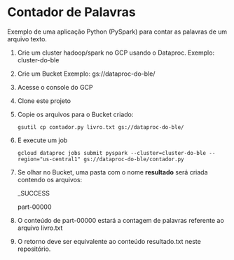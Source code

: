 # Contador de Palavras



Exemplo de uma aplicação Python (PySpark) para contar as palavras de um arquivo texto.

1) Crie um cluster hadoop/spark no GCP usando o Dataproc. Exemplo: cluster-do-ble

2) Crie um Bucket Exemplo: gs://dataproc-do-ble/

3) Acesse o console do GCP

4) Clone este projeto

5) Copie os arquivos para o Bucket criado:

   ```
   gsutil cp contador.py livro.txt gs://dataproc-do-ble/
   ```

6) E execute um job

   ```
   gcloud dataproc jobs submit pyspark --cluster=cluster-do-ble --region="us-central1" gs://dataproc-do-ble/contador.py
   ```

7) Se olhar no Bucket, uma pasta com o nome **resultado** será criada contendo os arquivos:

   _SUCCESS

   part-00000

8) O conteúdo de part-00000 estará a contagem de palavras referente ao arquivo livro.txt

9) O retorno deve ser equivalente ao conteúdo resultado.txt neste repositório.
